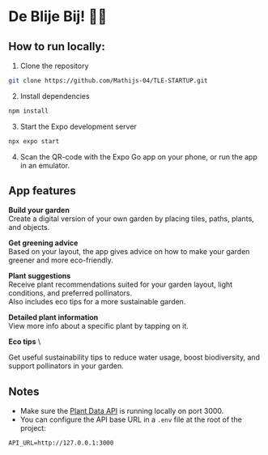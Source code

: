 # De Blije Bij! 🐝🌼

## How to run locally:

1. Clone the repository  
```bash
git clone https://github.com/Mathijs-04/TLE-STARTUP.git
```

2. Install dependencies  
```bash
npm install
```

3. Start the Expo development server  
```bash
npx expo start
```

4. Scan the QR-code with the Expo Go app on your phone, or run the app in an emulator.

## App features

**Build your garden**  
Create a digital version of your own garden by placing tiles, paths, plants, and objects.

**Get greening advice**  
Based on your layout, the app gives advice on how to make your garden greener and more eco-friendly.

**Plant suggestions**  
Receive plant recommendations suited for your garden layout, light conditions, and preferred pollinators.  
Also includes eco tips for a more sustainable garden.  


**Detailed plant information**  
View more info about a specific plant by tapping on it.  


**Eco tips** \

Get useful sustainability tips to reduce water usage, boost biodiversity, and support pollinators in your garden.




## Notes

- Make sure the [Plant Data API](https://github.com/SEVerhaak/plant-data-api) is running locally on port 3000.
- You can configure the API base URL in a `.env` file at the root of the project:  
```env
API_URL=http://127.0.0.1:3000
```
